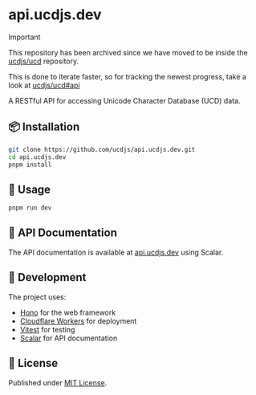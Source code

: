 # api.ucdjs.dev

> [!IMPORTANT]
> This repository has been archived since we have moved to be inside the [ucdjs/ucd](https://github.com/ucdjs/ucd) repository.
>
> This is done to iterate faster, so for tracking the newest progress, take a look at [ucdjs/ucd#api](https://github.com/ucdjs/ucd/tree/main/apps/api)

A RESTful API for accessing Unicode Character Database (UCD) data.

## 📦 Installation

```sh
git clone https://github.com/ucdjs/api.ucdjs.dev.git
cd api.ucdjs.dev
pnpm install
```

## 🚀 Usage

```sh
pnpm run dev
```

## 📖 API Documentation

The API documentation is available at [api.ucdjs.dev](https://api.ucdjs.dev) using Scalar.

## 🔧 Development

The project uses:

- [Hono](https://hono.dev/) for the web framework
- [Cloudflare Workers](https://workers.cloudflare.com/) for deployment
- [Vitest](https://vitest.dev/) for testing
- [Scalar](https://scalar.com/) for API documentation

## 📄 License

Published under [MIT License](./LICENSE).
